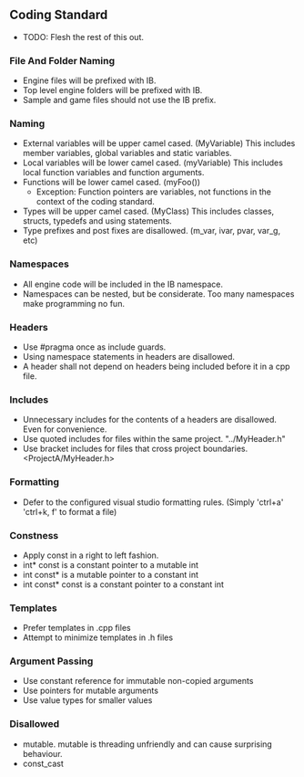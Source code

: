 ## Coding Standard
- TODO: Flesh the rest of this out.

### File And Folder Naming
- Engine files will be prefixed with IB.
- Top level engine folders will be prefixed with IB.
- Sample and game files should not use the IB prefix.

### Naming
- External variables will be upper camel cased. (MyVariable) This includes member variables, global variables and static variables.
- Local variables will be lower camel cased. (myVariable) This includes local function variables and function arguments.
- Functions will be lower camel cased. (myFoo())
  - Exception: Function pointers are variables, not functions in the context of the coding standard.
- Types will be upper camel cased. (MyClass) This includes classes, structs, typedefs and using statements.
- Type prefixes and post fixes are disallowed. (m_var, ivar, pvar, var_g, etc)

### Namespaces
- All engine code will be included in the IB namespace.
- Namespaces can be nested, but be considerate. Too many namespaces make programming no fun.

### Headers
- Use #pragma once as include guards.
- Using namespace statements in headers are disallowed.
- A header shall not depend on headers being included before it in a cpp file.

### Includes
- Unnecessary includes for the contents of a headers are disallowed. Even for convenience.
- Use quoted includes for files within the same project. "../MyHeader.h"
- Use bracket includes for files that cross project boundaries. <ProjectA/MyHeader.h>

### Formatting
- Defer to the configured visual studio formatting rules. (Simply 'ctrl+a' 'ctrl+k, f' to format a file)

### Constness
- Apply const in a right to left fashion.
- int* const is a constant pointer to a mutable int
- int const* is a mutable pointer to a constant int
- int const* const is a constant pointer to a constant int

### Templates
- Prefer templates in .cpp files
- Attempt to minimize templates in .h files

### Argument Passing
- Use constant reference for immutable non-copied arguments
- Use pointers for mutable arguments
- Use value types for smaller values

### Disallowed
- mutable. mutable is threading unfriendly and can cause surprising behaviour.
- const_cast

